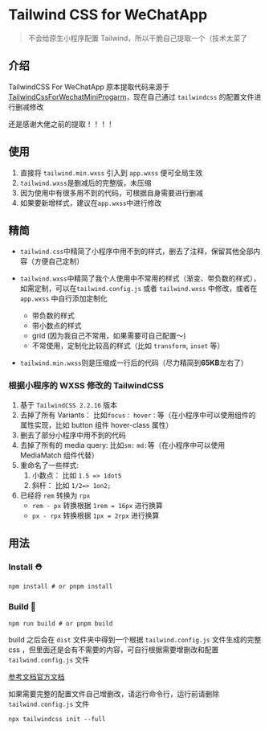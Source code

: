 # Tailwind CSS for WeChatApp

> 不会给原生小程序配置 Tailwind，所以干脆自己提取一个（技术太菜了

## 介绍

TailwindCSS For WeChatApp 原本提取代码来源于[TailwindCssForWechatMiniProgarm](https://github.com/pialin/TailwindCssForWechatMiniProgarm)，现在自己通过 `tailwindcss` 的配置文件进行删减修改

还是感谢大佬之前的提取！！！！

## 使用

1. 直接将 `tailwind.min.wxss` 引入到 `app.wxss` 便可全局生效
2. `tailwind.wxss`是删减后的完整版，未压缩
3. 因为使用中有很多用不到的代码，可根据自身需要进行删减
4. 如果要新增样式，建议在`app.wxss`中进行修改

## 精简

- `tailwind.css`中精简了小程序中用不到的样式，删去了注释，保留其他全部内容（方便自己定制）
- `tailwind.wxss`中精简了我个人使用中不常用的样式（渐变、带负数的样式），如需定制，可以在`tailwind.config.js` 或者 `tailwind.wxss` 中修改，或者在 `app.wxss` 中自行添加定制化
  - 带负数的样式
  - 带小数点的样式
  - grid (因为我自己不常用，如果需要可自己配置～)
  - 不常使用，定制化比较高的样式（比如 `transform`, `inset` 等）
  
- `tailwind.min.wxss`则是压缩成一行后的代码（尽力精简到**65KB**左右了）

### 根据小程序的 WXSS 修改的 TailwindCSS

1. 基于 `TailwindCSS 2.2.16` 版本
2. 去掉了所有 Variants： 比如`focus：` `hover：`等（在小程序中可以使用组件的属性实现，比如 button 组件 hover-class 属性）
3. 删去了部分小程序中用不到的代码
4. 去掉了所有的 media query: 比如`sm:` `md:`等（在小程序中可以使用 MediaMatch 组件代替）
5. 重命名了一些样式:
   1. 小数点： 比如 `1.5 => 1dot5`
   2. 斜杆： 比如 `1/2=> 1on2;`
6. 已经将 `rem` 转换为 `rpx`
   * `rem - px` 转换根据 `1rem = 16px` 进行换算
   * `px - rpx` 转换根据 `1px = 2rpx` 进行换算

## 用法
### Install ⛑️
```shell
npm install # or pnpm install
```

### Build 🔧
```shell
npm run build # or pnpm build
```

build 之后会在 `dist` 文件夹中得到一个根据 `tailwind.config.js` 文件生成的完整 css ，但里面还是会有不需要的内容，可自行根据需要增删改和配置 `tailwind.config.js` 文件

[参考文档官方文档](https://tailwindcss.com/docs/configuration)

如果需要完整的配置文件自己增删改，请运行命令行，运行前请删除 `tailwind.config.js` 文件
```shell
npx tailwindcss init --full
```

